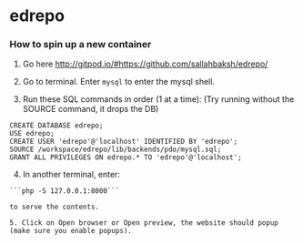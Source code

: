 # edrepo
### How to spin up a new container

1. Go here http://gitpod.io/#https://github.com/sallahbaksh/edrepo/
2. Go to terminal. Enter
```mysql``` to enter the mysql shell.

3. Run these SQL commands in order (1 at a time): (Try running without the SOURCE command, it drops the DB)
```
CREATE DATABASE edrepo;
USE edrepo;
CREATE USER 'edrepo'@'localhost' IDENTIFIED BY 'edrepo';
SOURCE /workspace/edrepo/lib/backends/pdo/mysql.sql;
GRANT ALL PRIVILEGES ON edrepo.* TO 'edrepo'@'localhost';
```

4. In another terminal, enter:
```cd EdRepo
```php -S 127.0.0.1:8000```

to serve the contents.

5. Click on Open browser or Open preview, the website should popup (make sure you enable popups).
